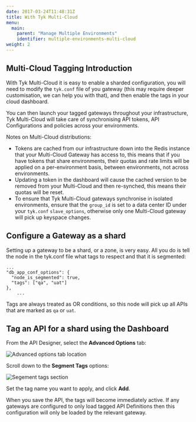 ```yaml
---
date: 2017-03-24T11:48:31Z
title: With Tyk Multi-Cloud
menu:
  main:
    parent: "Manage Multiple Environments"
    identifier: multiple-environments-multi-cloud
weight: 2 
---
```


## <a name="tagging-introduction"></a>Multi-Cloud Tagging Introduction

With Tyk Multi-Cloud it is easy to enable a sharded configuration, you will need to modify the `tyk.conf` file of you gateway (this may require deeper customisation, we can help you with that), and then enable the tags in your cloud dashboard.

You can then launch your tagged gateways throughout your infrastructure, Tyk Multi-Cloud will take care of synchronising API tokens, API Configurations and policies across your environments.

Notes on Multi-Cloud distributions:

* Tokens are cached from our infrastructure down into the Redis instance that your Multi-Cloud Gateway has access to, this means that if you have tokens that share environments, their quotas and rate limits will be applied on a per-environment basis, between environments, not across environments.
* Updating a token in the dashboard will cause the cached version to be removed from your Multi-Cloud and then re-synched, this means their quotas will be reset.
* To ensure that Tyk Multi-Cloud gateways synchronise in isolated environments, ensure that the `group_id` is set to a data center ID under your `tyk.conf` `slave_options`, otherwise only one Multi-Cloud gateway will pick up keyspace changes.

## <a name="configure-gateway-as-shard"></a> Configure a Gateway as a shard

Setting up a gateway to be a shard, or a zone, is very easy. All you do is tell the node in the tyk.conf file what tags to respect and that it is segmented:

```{.copyWrapper}
...
"db_app_conf_options": {
  "node_is_segmented": true,
  "tags": ["qa", "uat"]
},
	...
```

Tags are always treated as OR conditions, so this node will pick up all APIs that are marked as `qa` or `uat`.

## <a name="tag-api-with-dashboard"></a> Tag an API for a shard using the Dashboard

From the API Designer, select the **Advanced Options** tab:

![Advanced options tab location][1]

Scroll down to the **Segment Tags** options:

![Segement tags section][2]

Set the tag name you want to apply, and click **Add**.

When you save the API, the tags will become immediately active. If any gateways are configured to only load tagged API Definitions then this configuration will only be loaded by the relevant gateway.

[1]: /docs/img/dashboard/system-management/api_designer_advanced_2.5.png
[2]: /docs/img/dashboard/system-management/segments_tags_2.5.png



